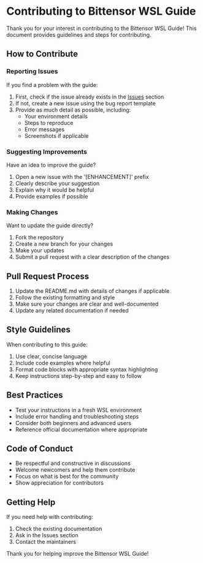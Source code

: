 # Contributing to Bittensor WSL Guide

Thank you for your interest in contributing to the Bittensor WSL Guide! This document provides guidelines and steps for contributing.

## How to Contribute

### Reporting Issues

If you find a problem with the guide:
1. First, check if the issue already exists in the [Issues](https://github.com/TheCrypt0An0n/bittensor-wsl-guide/issues) section
2. If not, create a new issue using the bug report template
3. Provide as much detail as possible, including:
   - Your environment details
   - Steps to reproduce
   - Error messages
   - Screenshots if applicable

### Suggesting Improvements

Have an idea to improve the guide?
1. Open a new issue with the '[ENHANCEMENT]' prefix
2. Clearly describe your suggestion
3. Explain why it would be helpful
4. Provide examples if possible

### Making Changes

Want to update the guide directly?
1. Fork the repository
2. Create a new branch for your changes
3. Make your updates
4. Submit a pull request with a clear description of the changes

## Pull Request Process

1. Update the README.md with details of changes if applicable
2. Follow the existing formatting and style
3. Make sure your changes are clear and well-documented
4. Update any related documentation if needed

## Style Guidelines

When contributing to this guide:
1. Use clear, concise language
2. Include code examples where helpful
3. Format code blocks with appropriate syntax highlighting
4. Keep instructions step-by-step and easy to follow

## Best Practices

- Test your instructions in a fresh WSL environment
- Include error handling and troubleshooting steps
- Consider both beginners and advanced users
- Reference official documentation where appropriate

## Code of Conduct

- Be respectful and constructive in discussions
- Welcome newcomers and help them contribute
- Focus on what is best for the community
- Show appreciation for contributors

## Getting Help

If you need help with contributing:
1. Check the existing documentation
2. Ask in the Issues section
3. Contact the maintainers

Thank you for helping improve the Bittensor WSL Guide!
